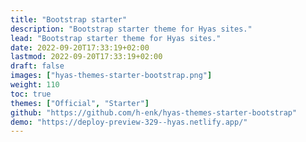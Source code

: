 ```yaml
---
title: "Bootstrap starter"
description: "Bootstrap starter theme for Hyas sites."
lead: "Bootstrap starter theme for Hyas sites."
date: 2022-09-20T17:33:19+02:00
lastmod: 2022-09-20T17:33:19+02:00
draft: false
images: ["hyas-themes-starter-bootstrap.png"]
weight: 110
toc: true
themes: ["Official", "Starter"]
github: "https://github.com/h-enk/hyas-themes-starter-bootstrap"
demo: "https://deploy-preview-329--hyas.netlify.app/"
---
```


<!--
## Requirements

- [@hyas/core](https://www.npmjs.com/package/@hyas/core)

### Optional, recommended

- [@hyas/seo](https://www.npmjs.com/package/@hyas/seo)
- [@hyas/images](https://www.npmjs.com/package/@hyas/images)

## Installation

```bash
npm i @hyas/themes-starter-bootstrap -D
```

## Setup

Add to `./config/_default/module.toml`:

```toml
[[mounts]]
  source = "node_modules/@hyas/themes-starter-bootstrap/archetypes"
  target = "archetypes"

[[mounts]]
  source = "node_modules/@hyas/themes-starter-bootstrap/assets"
  target = "assets"

[[mounts]]
  source = "node_modules/@hyas/themes-starter-bootstrap/layouts"
  target = "layouts"

[[mounts]]
  source = "archetypes"
  target = "archetypes"

[[mounts]]
  source = "assets"
  target = "assets"

[[mounts]]
  source = "layouts"
  target = "layouts"
```

Add to `./config/_default/config.toml`:

```toml
[taxonomies]
  category = "categories"

[permalinks]
  blog = "/:title/"

[related]
  threshold = 80
  includeNewer = true
  toLower = false
    [[related.indices]]
    name = "categories"
    weight = 100
    [[related.indices]]
    name = "date"
    weight = 10
```

Add to `./config/_default/params.toml`:

```toml
# Footer
footer = "Powered by <a href=\"https://www.netlify.com/\">Netlify</a>, <a href=\"https://gohugo.io/\">Hugo</a>, and <a href=\"https://gethyas.com/\">Hyas</a>"

# Alert
alert = false
alertDismissable = true
alertText = "Deliver web projects 10x faster. <a class=\"alert-link\" href=\"https://www.netlify.com/whitepaper/\" target=\"_blank\" rel=\"noopener\">Get the free enterprise paper →</a>"
```

## Usage

See the Hyas docs: [Themes](https://gethyas.com/docs/reference-guides/themes/)
-->
